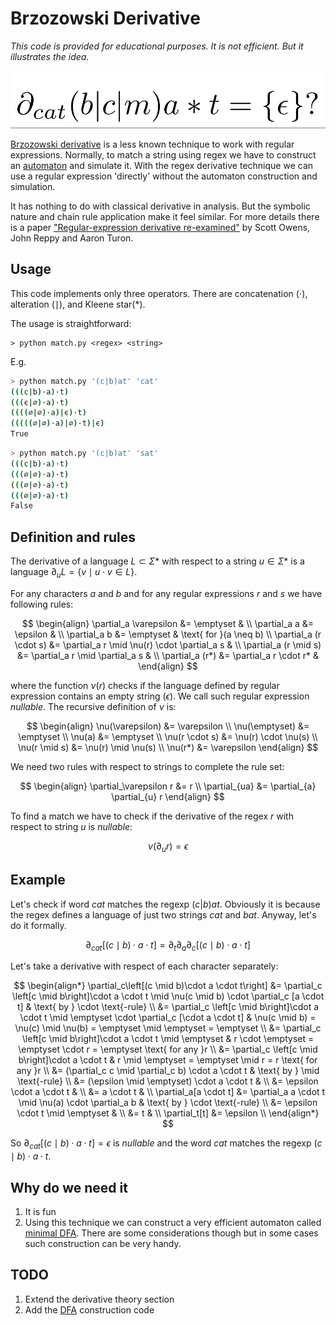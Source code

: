 # Brzozowski Derivative

*This code is provided for educational purposes. It is not efficient. But it illustrates the idea.*

![sample derivative expression](formula.png)

[Brzozowski derivative](https://en.wikipedia.org/wiki/Brzozowski_derivative) is a less known technique to work with regular expressions. Normally, to match a string using regex we have to construct an [automaton](https://en.wikipedia.org/wiki/Nondeterministic_finite_automaton) and simulate it. With the regex derivative technique we can use a regular expression 'directly' without the automaton construction and simulation.

It has nothing to do with classical derivative in analysis. But the symbolic nature and chain rule application make it feel similar. For more details there is a paper ["Regular-expression derivative re-examined"](https://www.ccs.neu.edu/home/turon/re-deriv.pdf) by Scott Owens, John Reppy and Aaron Turon.

## Usage

This code implements only three operators. There are concatenation ($\cdot$), alteration ($\mid$), and Kleene star($*$).

The usage is straightforward:
```
> python match.py <regex> <string>
```

E.g.

```bash
> python match.py '(c|b)at' 'cat'
(((c|b)·a)·t)
(((ϵ|∅)·a)·t)
((((∅|∅)·a)|ϵ)·t)
(((((∅|∅)·a)|∅)·t)|ϵ)
True
```

```bash
> python match.py '(c|b)at' 'sat'
(((c|b)·a)·t)
(((∅|∅)·a)·t)
(((∅|∅)·a)·t)
(((∅|∅)·a)·t)
False
```

## Definition and rules

The derivative of a language $L \subset \Sigma*$ with respect to a string $u \in \Sigma*$ is a language $\partial_u L = \lbrace v \mid u \cdot v \in L \rbrace$.

For any characters *a* and *b* and for any regular expressions *r* and *s* we have following rules:

$$
\begin{align}
\partial_a \varepsilon &= \emptyset & \\
\partial_a a &= \epsilon & \\
\partial_a b &= \emptyset & \text{ for }(a \neq b) \\
\partial_a (r \cdot s) &= \partial_a r \mid \nu(r) \cdot \partial_a s & \\
\partial_a (r \mid s) &= \partial_a r \mid \partial_a s & \\
\partial_a (r*) &= \partial_a r \cdot r* &
\end{align}
$$

where the function $\nu(r)$ checks if the language defined by regular expression contains an empty string ($\epsilon$). We call such regular expression *nullable*. The recursive definition of $\nu$ is:

$$
\begin{align}
\nu(\varepsilon) &= \varepsilon \\
\nu(\emptyset) &= \emptyset \\
\nu(a) &= \emptyset \\
\nu(r \cdot s) &= \nu(r) \cdot \nu(s) \\
\nu(r \mid s) &= \nu(r) \mid \nu(s) \\
\nu(r*) &= \varepsilon
\end{align}
$$

We need two rules with respect to strings to complete the rule set:

$$
\begin{align}
\partial_\varepsilon r &= r \\
\partial_{ua} &= \partial_{a} \partial_{u} r
\end{align}
$$

To find a match we have to check if the derivative of the regex $r$ with respect to string $u$ is *nullable*:

$$
\nu(\partial_{u} r) = \epsilon
$$

## Example

Let's check if word $cat$ matches the regexp $(c|b)at$. Obviously it is because the regex defines a language of just two strings $cat$ and $bat$. Anyway, let's do it formally.

$$
\partial_{cat}\left[(c \mid b)\cdot a \cdot t\right] = \partial_t\partial_a\partial_c\left[(c \mid b)\cdot a \cdot t\right]
$$

Let's take a derivative with respect of each character separately:

$$
\begin{align*}
\partial_c\left[(c \mid b)\cdot a \cdot t\right] &= \partial_c \left[c \mid b\right]\cdot a \cdot t \mid \nu(c \mid b) \cdot \partial_c [a \cdot t] & \text{ by } \cdot \text{-rule} \\
&= \partial_c \left[c \mid b\right]\cdot a \cdot t \mid \emptyset \cdot \partial_c [\cdot a \cdot t] &  \nu(c \mid b) = \nu(c) \mid \nu(b) = \emptyset \mid \emptyset = \emptyset \\
&= \partial_c \left[c \mid b\right]\cdot a \cdot t \mid \emptyset & r \cdot \emptyset = \emptyset \cdot r = \emptyset \text{ for any }r \\
&= \partial_c \left[c \mid b\right]\cdot a \cdot t & r \mid \emptyset = \emptyset \mid r = r \text{ for any }r \\
&= (\partial_c c \mid \partial_c b) \cdot a \cdot t & \text{ by } \mid \text{-rule} \\
&= (\epsilon \mid \emptyset) \cdot a \cdot t &  \\
&= \epsilon \cdot a \cdot t &  \\
&= a \cdot t &  \\
\partial_a[a \cdot t] &= \partial_a a \cdot t \mid \nu(a) \cdot \partial_a b   & \text{ by } \cdot \text{-rule} \\
&= \epsilon \cdot t \mid \emptyset & \\
&= t & \\
    \partial_t[t] &= \epsilon \\
\end{align*}
$$

So $\partial_{cat}\left[(c \mid b)\cdot a \cdot t\right] = \epsilon$ is *nullable* and the word $cat$ matches the regexp $(c \mid b)\cdot a \cdot t$.

## Why do we need it

1. It is fun
2. Using this technique we can construct a very efficient automaton called [minimal DFA](https://en.wikipedia.org/wiki/DFA_minimization). There are some considerations though but in some cases such construction can be very handy.

## TODO

1. Extend the derivative theory section
2. Add the [DFA](https://en.wikipedia.org/wiki/Deterministic_finite_automaton) construction code
